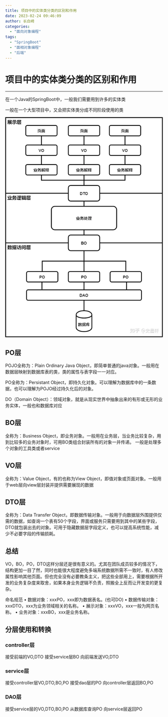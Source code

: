 ```yaml
---
title: 项目中的实体类分类的区别和作用
date: 2023-02-24 09:46:09
author: 长白崎
categories:
  - "面向对象编程"
tags:
  - "SpringBoot"
  - "面相对象编程"
  - "后端"
---
```




# 项目中的实体类分类的区别和作用

---

在一个Java的SpringBoot中，一般我们需要用到许多的实体类

一般在一个大型项目中，又会把实体类分成不同阶段使用的类

![在这里插入图片描述](./项目中的实体类分类的区别和作用/images/c93c552ba7fa01704c36bf61ea1378e5.png)

## PO层

POJO全称为：Plain Ordinary Java Object，即简单普通的java对象。一般用在数据层映射到数据库表的类，类的属性与表字段一一对应。

PO全称为：Persistant Object，即持久化对象。可以理解为数据库中的一条数据，也可以理解为POJO经过持久化后的对象。

DO（Domain Object）：领域对象，就是从现实世界中抽象出来的有形或无形的业务实体，一般也和数据库对应



## BO层

全称为：Business Object，即业务对象。一般用在业务层，当业务比较复杂，用到比较多的业务对象时，可用BO类组合封装所有的对象一并传递。
一般是处理多个对象的工具类或者service

## VO层

全称为：Value Object，有的也称为View Object，即值对象或页面对象。一般用于web层向view层封装并提供需要展现的数据

## DTO层

全称为：Data Transfer Object，即数据传输对象。一般用于向数据层外围提供仅需的数据，如查询一个表有50个字段，界面或服务只需要用到其中的某些字段，DTO就包装出去的对象。可用于隐藏数据层字段定义，也可以提高系统性能，减少不必要字段的传输损耗。



## 总结
VO，BO，PO，DTO这样分层还是很有意义的。尤其在团队成员较多的情况下，结构更加一目了然，同时也能很大程度避免多端系统数据所需不一致时，有人修改属性影响其他页面。但也完全没有必要教条主义，把这些全部用上，需要根据所开发的业务复杂度来取舍，如果本身业务逻辑不负责，照搬全上反而让开发变的更复杂。

命名规范
• 数据对象：xxxPO，xxx即为数据表名。(也可DO)
• 数据传输对象：xxxDTO，xxx为业务领域相关的名称。
• 展示对象：xxxVO，xxx一般为网页名称。
• 业务对象：xxxBO，xxx是业务名称。



## 分层使用和转换
### controller层
接受前端的VO,DTO
接受service层BO
向前端发送VO,DTO

### service层

接受controller层VO,DTO,BO,PO
接受dao层的PO
向controller层返回BO,PO

### DAO层

接受service层的VO,DTO,BO,PO
从数据库查询PO
向service层返回PO